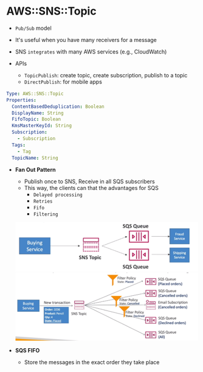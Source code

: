 # AWS::SNS::Topic

- `Pub/Sub` model
- It's useful when you have many receivers for a message
- SNS `integrates` with many AWS services (e.g., CloudWatch)

- APIs
  - `TopicPublish`: create topic, create subscription, publish to a topic
  - `DirectPublish`: for mobile apps

```yaml
Type: AWS::SNS::Topic
Properties:
  ContentBasedDeduplication: Boolean
  DisplayName: String
  FifoTopic: Boolean
  KmsMasterKeyId: String
  Subscription:
    - Subscription
  Tags:
    - Tag
  TopicName: String
```

- **Fan Out Pattern**

  - Publish once to SNS, Receive in all SQS subscribers
  - This way, the clients can that the advantages for SQS
    - `Delayed processing`
    - `Retries`
    - `Fifo`
    - `Filtering`

  ![Fan Out](../../../images/sns-sqs-fan-out.png)
  ![Fan Out Filtering](../../../images/sns-sqs-filtering.png)

- **SQS FIFO**
  - Store the messages in the exact order they take place
